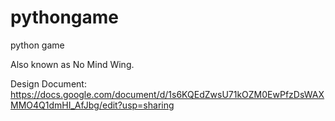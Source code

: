 # pythongame
 python game

Also known as No Mind Wing.

Design Document:
https://docs.google.com/document/d/1s6KQEdZwsU71kOZM0EwPfzDsWAXMMO4Q1dmHI_AfJbg/edit?usp=sharing

